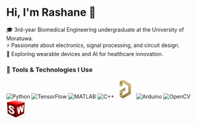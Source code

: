 # Hi, I'm Rashane 👋

🎓 3rd-year Biomedical Engineering undergraduate at the University of Moratuwa.  
⚡ Passionate about electronics, signal processing, and circuit design.  
🧠 Exploring wearable devices and AI for healthcare innovation.  


### 🧰 Tools & Technologies I Use

<p align="left">
  <img src="https://cdn.jsdelivr.net/gh/devicons/devicon/icons/python/python-original.svg" width="50" height="50" alt="Python"/>
  <img src="https://cdn.jsdelivr.net/gh/devicons/devicon/icons/tensorflow/tensorflow-original.svg" width="50" height="50" alt="TensorFlow"/>
  <img src="https://cdn.jsdelivr.net/gh/devicons/devicon/icons/matlab/matlab-original.svg" width="50" height="50" alt="MATLAB"/>
  <img src="https://cdn.jsdelivr.net/gh/devicons/devicon/icons/cplusplus/cplusplus-original.svg" width="50" height="50" alt="C++"/>
  <img src=./assets/altium-designer.png width="50" height="50" alt="Altium Designer"/>
  <img src="https://cdn.jsdelivr.net/gh/devicons/devicon/icons/arduino/arduino-original.svg" width="50" height="50" alt="Arduino"/>
  <img src="https://cdn.jsdelivr.net/gh/devicons/devicon/icons/opencv/opencv-original.svg" width="50" height="50" alt="OpenCV"/>
  <img src=./assets/solidworks_logo2.png width="50" height="50" alt="SolidWorks"/>
</p>
